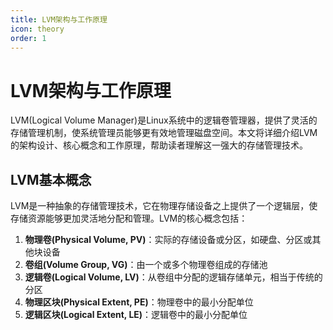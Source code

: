 ```yaml
---
title: LVM架构与工作原理
icon: theory
order: 1
---
```


# LVM架构与工作原理

LVM(Logical Volume Manager)是Linux系统中的逻辑卷管理器，提供了灵活的存储管理机制，使系统管理员能够更有效地管理磁盘空间。本文将详细介绍LVM的架构设计、核心概念和工作原理，帮助读者理解这一强大的存储管理技术。

## LVM基本概念

LVM是一种抽象的存储管理技术，它在物理存储设备之上提供了一个逻辑层，使存储资源能够更加灵活地分配和管理。LVM的核心概念包括：

1. **物理卷(Physical Volume, PV)**：实际的存储设备或分区，如硬盘、分区或其他块设备
2. **卷组(Volume Group, VG)**：由一个或多个物理卷组成的存储池
3. **逻辑卷(Logical Volume, LV)**：从卷组中分配的逻辑存储单元，相当于传统的分区
4. **物理区块(Physical Extent, PE)**：物理卷中的最小分配单位
5. **逻辑区块(Logical Extent, LE)**：逻辑卷中的最小分配单位
